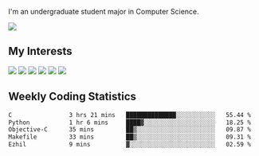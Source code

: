 I'm an undergraduate student major in Computer Science.

![](https://github-readme-stats.vercel.app/api?username=littzhch&theme=radical)

## My Interests

![](https://img.shields.io/badge/Python-3776AB?style=flat&labelColor=FFD43B&logoColor=3776AB&logo=python)
![](https://img.shields.io/badge/C-00599C?style=flat&labelColor=01427d&logoColor=6295cb&logo=c)
![](https://img.shields.io/badge/Rust-ffffff?style=flat&labelColor=ffffff&logoColor=000000&logo=rust)
![](https://img.shields.io/badge/LaTeX-008080?style=flat&labelColor=eeece5&logoColor=008080&logo=latex)
![](https://img.shields.io/badge/OpenGL-5487b2?style=flat&labelColor=ffffff&logoColor=5487b2&logo=opengl)
![](https://img.shields.io/badge/archlinux-1793d1?style=flat&labelColor=333333&logoColor=1793d1&logo=archlinux)

## Weekly Coding Statistics
<!--START_SECTION:waka-->

```txt
C                3 hrs 21 mins   ██████████████░░░░░░░░░░░   55.44 %
Python           1 hr 6 mins     ████▓░░░░░░░░░░░░░░░░░░░░   18.25 %
Objective-C      35 mins         ██▒░░░░░░░░░░░░░░░░░░░░░░   09.87 %
Makefile         33 mins         ██▒░░░░░░░░░░░░░░░░░░░░░░   09.31 %
Ezhil            9 mins          ▓░░░░░░░░░░░░░░░░░░░░░░░░   02.59 %
```

<!--END_SECTION:waka-->

